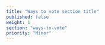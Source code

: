 ```yaml
---
title: "Ways to vote section title"
published: false
weight: 1
section: "ways-to-vote"
priority: "Minor"
---
```


